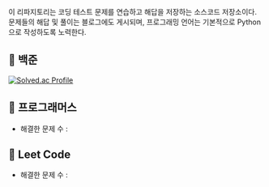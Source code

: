 이 리파지토리는 코딩 테스트 문제를 연습하고 해답을 저장하는 소스코드 저장소이다. 문제들의 해답 및 풀이는 블로그에도 게시되며, 프로그래밍 언어는 기본적으로 Python 으로 작성하도록 노력한다. 


## 📌 백준

[![Solved.ac Profile](http://mazassumnida.wtf/api/v2/generate_badge?boj=eowns36)](https://solved.ac/ansohxxn/)

## 📌 프로그래머스

- 해결한 문제 수 :  

## 📌 Leet Code

- 해결한 문제 수 : 
